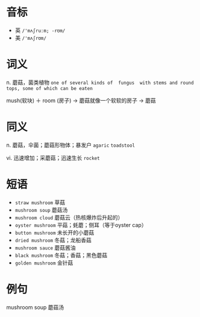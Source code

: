 # 音标

- 英 `/'mʌʃruːm; -rʊm/`
- 美 `/'mʌʃrʊm/`

# 词义

n. 蘑菇，菌类植物
`one of several kinds of  fungus  with stems and round tops, some of which can be eaten`



mush(软块) ＋ room (房子) → 蘑菇就像一个软软的房子 → 蘑菇

# 同义

n. 蘑菇，伞菌；蘑菇形物体；暴发户
`agaric` `toadstool`

vi. 迅速增加；采蘑菇；迅速生长
`rocket`

# 短语

- `straw mushroom` 草菇
- `mushroom soup` 蘑菇汤
- `mushroom cloud` 蘑菇云（热核爆炸后升起的）
- `oyster mushroom` 平菇；蚝蘑；侧耳（等于oyster cap）
- `button mushroom` 未长开的小蘑菇
- `dried mushroom` 冬菇；龙船香菇
- `mushroom sauce` 蘑菇酱油
- `black mushroom` 冬菇；香菇；黑色蘑菇
- `golden mushroom` 金针菇

# 例句

mushroom soup
蘑菇汤


